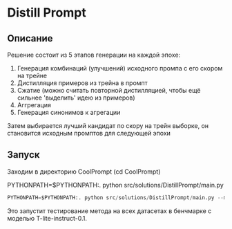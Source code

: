 # Distill Prompt

## Описание

Решение состоит из 5 этапов генерации на каждой эпохе:

1. Генерация комбинаций (улучшений) исходного промпа с его скором на трейне
2. Дистилляция примеров из трейна в промпт
3. Сжатие (можно считать повторной дистилляцией, чтобы ещё сильнее 'выделить' идею из примеров)
4. Аггрегация
5. Генерация синонимов к агрегации

Затем выбирается лучший кандидат по скору на трейн выборке, он становится исходным промптов для следующей эпохи

## Запуск

Заходим в директорию CoolPrompt (cd CoolPrompt)

PYTHONPATH=$PYTHONPATH:. python src/solutions/DistillPrompt/main.py 

```python
PYTHONPATH=$PYTHONPATH:. python src/solutions/DistillPrompt/main.py --meta_dir ./logs/
```

Это запустит тестирование метода на всех датасетах в бенчмарке с моделью T-lite-instruct-0.1.
